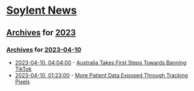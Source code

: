 # [Soylent News](../../../README.md)

## [Archives](../../index.md) for [2023](../index.md)

### [Archives](../../index.md) for [2023-04-10](index.md)

* [2023-04-10, 04:04:00](https://soylentnews.org/article.pl?sid=23/04/09/136228&from=rss) - [Australia Takes First Steps Towards Banning TikTok](https://soylentnews.org/article.pl?sid=23/04/09/136228&from=rss)
* [2023-04-10, 01:23:00](https://soylentnews.org/article.pl?sid=23/04/09/1256255&from=rss) - [More Patient Data Exposed Through Tracking Pixels](https://soylentnews.org/article.pl?sid=23/04/09/1256255&from=rss)
